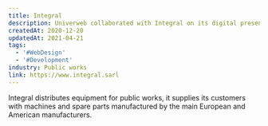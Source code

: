 ```yaml
---
title: Integral
description: Univerweb collaborated with Integral on its digital presence. We created the website.
createdAt: 2020-12-20
updatedAt: 2021-04-21
tags:
  - '#WebDesign'
  - '#Development'
industry: Public works
link: https://www.integral.sarl
---
```


Integral distributes equipment for public works, it supplies its customers with machines and spare parts manufactured by the main European and American manufacturers.
